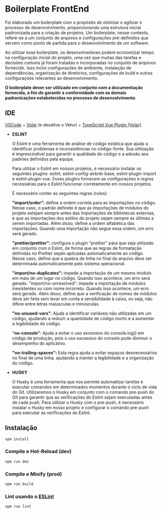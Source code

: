 # Boilerplate FrontEnd
Foi elaborado um boilerplate com o propósito de otimizar e agilizar o processo de desenvolvimento, proporcionando uma estrutura inicial padronizada para a criação de projetos. Um boilerplate, nesse contexto, refere-se a um conjunto de arquivos e configurações pré-definidos que servem como ponto de partida para o desenvolvimento de um software.

Ao utilizar esse boilerplate, os desenvolvedores podem economizar tempo na configuração inicial do projeto, uma vez que muitas das tarefas e decisões comuns já foram tratadas e incorporadas no conjunto de arquivos fornecido. Isso inclui configurações de ambiente, instalação de dependências, organização de diretórios, configurações de build e outras configurações relevantes ao desenvolvimento.

**O boilerplate dever ser utilizado em conjunto com a documentação fornecida, a fim de garantir a conformidade com as demais padronizações estabelecidas no processo de desenvolvimento.**

## IDE

[VSCode](https://code.visualstudio.com/) + [Volar](https://marketplace.visualstudio.com/items?itemName=Vue.volar) (e desative o Vetur) + [TypeScript Vue Plugin (Volar)](https://marketplace.visualstudio.com/items?itemName=Vue.vscode-typescript-vue-plugin).

- **ESLINT**
    
    O Eslint é uma ferramenta de análise de código estática que ajuda a identificar problemas e inconsistências no código-fonte. Sua utilização é imprescindível para garantir a qualidade do código e a adesão aos padrões definidos pela equipe.
    
    Para utilizar o Eslint em nossos projetos, é necessário instalar os seguintes plugins: eslint, eslint-config-airbnb-base, eslint-plugin-import e eslint-plugin-vue. Esses plugins fornecem as configurações e regras necessárias para o Eslint funcionar corretamente em nossos projetos.
    
    É necessário conter as seguintes regras (rules):
    
    **"import/order":** define a ordem correta para as importações no código. Nesse caso, o padrão definido é que as importações de módulos do projeto estejam sempre antes das importações de bibliotecas externas, e que as importações dos estilos do projeto sejam sempre as últimas a serem importadas. Além disso, define a ordem alfabética das importações. Quando uma importação não segue essa ordem, um erro será gerado.
    
    **"prettier/prettier":** configura o plugin "prettier" para que seja utilizado em conjunto com o Eslint, de forma que as regras de formatação definidas no Prettier sejam aplicadas automaticamente ao código. Nesse caso, define que a quebra de linha no final do arquivo deve ser determinada automaticamente pelo sistema operacional.
    
    **"import/no-duplicates":** impede a importação de um mesmo módulo em mais de um lugar no código. Quando isso acontece, um erro será gerado. "import/no-unresolved": impede a importação de módulos inexistentes ou com nome incorreto. Quando isso acontece, um erro será gerado. Além disso, define que a verificação de nomes de módulos deve ser feita sem levar em conta a sensibilidade à caixa, ou seja, não difere entre letras maiúsculas e minúsculas.
    
    **"no-unused-vars"**: Ajuda a identificar variáveis não utilizadas em um código, ajudando a reduzir a quantidade de código morto e a aumentar a legibilidade do código.
    
    "**no-console"**: Ajuda a evitar o uso excessivo do console.log() em código de produção, pois o uso excessivo do console pode diminuir o desempenho do aplicativo.
    
    **"no-trailing-spaces":** Esta regra ajuda a evitar espaços desnecessários no final de uma linha, ajudando a manter a legibilidade e a organização do código.



- **HUSKY**
    
    O Husky é uma ferramenta que nos permite automatizar tarefas e executar comandos em determinados momentos durante o ciclo de vida do Git. Utilizaremos o Husky em conjunto com o comando pre-push do Git para garantir que as verificações do Eslint sejam executadas antes de cada push. Para utilizar o Husky com o pre-push, é necessário instalar o Husky em nosso projeto e configurar o comando pre-push para executar as verificações do Eslint.
		
		
	

## Instalação

```sh
npm install
```

### Compile e Hot-Reload (dev)

```sh
npm run dev
```

### Compile e Minify (prod)

```sh
npm run build
```

### Lint usando o [ESLint](https://eslint.org/)

```sh
npm run lint
```
